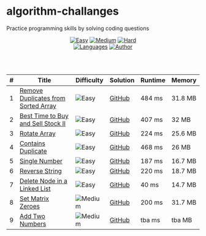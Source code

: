 # algorithm-challanges
Practice programming skills by solving coding questions




<div align="center">

[![Easy](https://img.shields.io/badge/Easy-7-5cb85c.svg?style=flat)]()
[![Medium](https://img.shields.io/badge/Medium-1-f0ad4e.svg?style=flat)]()
[![Hard](https://img.shields.io/badge/Hard-0-d9534f.svg?style=flat)]()
</br>
[![Languages](https://img.shields.io/badge/Languages-Python-red.svg?style=flat)]()
[![Author](https://img.shields.io/badge/Author-Ofir%20frd-blue.svg?style=flat)]()

</div>
</br>
</br>
<div align="center">
  
|  #    | Title                                                                            | Difficulty                                                           | Solution                                                  | Runtime   | Memory  |
|  ---- | -------------------------------------------------------------------------------- | -------------------------------------------------------------------- | --------------------------------------------------------- | --------- | ------- |
|   1   | [Remove Duplicates from Sorted Array](https://leetcode.com/problems/remove-duplicates-from-sorted-array/)                    | ![Easy](https://img.shields.io/badge/Easy-5cb85c.svg?style=flat)     | [GitHub](Remove_Duplicates_from_Sorted_Array.py)                        | 484 ms    | 31.8 MB |
|   2   | [Best Time to Buy and Sell Stock II](https://leetcode.com/problems/best-time-to-buy-and-sell-stock/)                    | ![Easy](https://img.shields.io/badge/Easy-5cb85c.svg?style=flat)     | [GitHub](Best_Time_to_Buy_and_Sell_Stock.ipynb)                        | 407 ms    | 32 MB |
|   3   | [Rotate Array](https://leetcode.com/problems/rotate-array/)                    | ![Easy](https://img.shields.io/badge/Easy-5cb85c.svg?style=flat)     | [GitHub](Rotate_Array.ipynb)                        | 224 ms    | 25.6 MB |
|   4   | [Contains Duplicate](https://leetcode.com/problems/contains-duplicate/)                    | ![Easy](https://img.shields.io/badge/Easy-5cb85c.svg?style=flat)     | [GitHub](Contains_Duplicate.ipynb)                        | 468 ms    | 26 MB |
|   5   | [Single Number](https://leetcode.com/problems/single-number/)                    | ![Easy](https://img.shields.io/badge/Easy-5cb85c.svg?style=flat)     | [GitHub](Single_Number.ipynb)                        | 187 ms    | 16.7 MB |
|   6   | [Reverse String](https://leetcode.com/problems/reverse-string/)                    | ![Easy](https://img.shields.io/badge/Easy-5cb85c.svg?style=flat)     | [GitHub](Reverse_String.py)                        | 220 ms    | 18.7 MB |
|   7   | [Delete Node in a Linked List](https://leetcode.com/problems/delete-node-in-a-linked-list/)                    | ![Easy](https://img.shields.io/badge/Easy-5cb85c.svg?style=flat)     | [GitHub](Delete_Node_in_a_Linked_List)                        | 40 ms    | 14.7 MB |
|   8   | [Set Matrix Zeroes](https://leetcode.com/problems/set-matrix-zeroes/)                    | ![Medium](https://img.shields.io/badge/Medium-f0ad4e.svg?style=flat)     | [GitHub](Set_Matrix_Zeroes.py)                        | 200 ms    | 31.7 MB |
|   9   | [Add Two Numbers](https://leetcode.com/problems/add-two-numbers/)                    | ![Medium](https://img.shields.io/badge/Medium-f0ad4e.svg?style=flat)     | [GitHub](Add_Two_Numbers.py)                        | tba ms    | tba MB |
  
  
</div>
